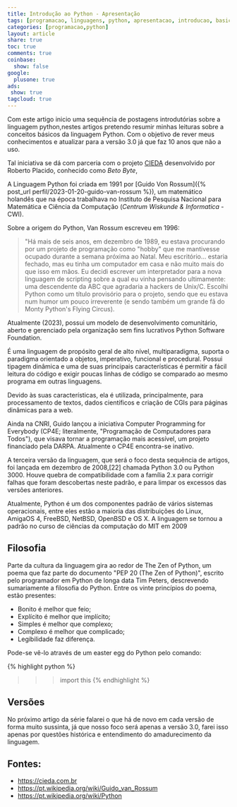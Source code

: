 ```yaml
---
title: Introdução ao Python - Apresentação
tags: [programacao, linguagens, python, apresentacao, introducao, basico]
categories: [programacao,python]
layout: article
share: true
toc: true
comments: true
coinbase:
  show: false
google:
  plusone: true
ads:
 show: true
tagcloud: true
---
```


Com este artigo inicio uma sequẽncia de postagens introdutórias sobre a linguagem python,nestes artigos pretendo resumir minhas leituras sobre a conceitos básicos da linguagem Python. Com o objetivo de rever meus conhecimentos e atualizar para a versão 3.0 já que faz 10 anos que não a uso.

<!--more-->

Tal iniciativa se dá com parceria com o projeto [CIEDA](https://cieda.com.br) desenvolvido por Roberto Placido, conhecido como *Beto Byte*, 

A Linguagem Python foi criada em 1991 por [Guido Von Rossum]({% post_url perfil/2023-01-20-guido-van-rossum %}), um matemático holandês que na época trabalhava no Instituto de Pesquisa Nacional para Matemática e Ciência da Computação (_Centrum Wiskunde & Informatica_ - CWI). 

Sobre a origem do Python, Van Rossum escreveu em 1996:

> "Há mais de seis anos, em dezembro de 1989, eu estava procurando por um projeto de programação como "hobby" que me mantivesse ocupado durante a semana próxima ao Natal. Meu escritório... estaria fechado, mas eu tinha um computador em casa e não muito mais do que isso em mãos. Eu decidi escrever um interpretador para a nova linguagem de scripting sobre a qual eu vinha pensando ultimamente: uma descendente da ABC que agradaria a hackers de Unix/C. Escolhi Python como um título provisório para o projeto, sendo que eu estava num humor um pouco irreverente (e sendo também um grande fã do Monty Python's Flying Circus).

Atualmente (2023), possui um modelo de desenvolvimento comunitário, aberto e gerenciado pela organização sem fins lucrativos Python Software Foundation. 

É uma linguagem de propósito geral de alto nível, multiparadigma, suporta o paradigma orientado a objetos, imperativo, funcional e procedural. Possui tipagem dinâmica e uma de suas principais características é permitir a fácil leitura do código e exigir poucas linhas de código se comparado ao mesmo programa em outras linguagens. 

Devido às suas características, ela é utilizada, principalmente, para processamento de textos, dados científicos e criação de CGIs para páginas dinâmicas para a web.

Ainda na CNRI, Guido lançou a iniciativa Computer Programming for Everybody (CP4E; literalmente, "Programação de Computadores para Todos"), que visava tornar a programação mais acessível, um projeto financiado pela DARPA. Atualmente o CP4E encontra-se inativo.

A terceira versão da linguagem, que será o foco desta sequẽncia de artigos, foi lançada em dezembro de 2008,[22] chamada Python 3.0 ou Python 3000. Houve quebra de compatibilidade com a família 2.x para corrigir falhas que foram descobertas neste padrão, e para limpar os excessos das versões anteriores.

Atualmente, Python é um dos componentes padrão de vários sistemas operacionais, entre eles estão a maioria das distribuições do Linux, AmigaOS 4, FreeBSD, NetBSD, OpenBSD e OS X. A linguagem se tornou a padrão no curso de ciências da computação do MIT em 2009

## Filosofia

Parte da cultura da linguagem gira ao redor de The Zen of Python, um poema que faz parte do documento "PEP 20 (The Zen of Python)", escrito pelo programador em Python de longa data Tim Peters, descrevendo sumariamente a filosofia do Python. Entre os vinte princípios do poema, estão presentes:

* Bonito é melhor que feio;
* Explícito é melhor que implícito;
* Simples é melhor que complexo;
* Complexo é melhor que complicado;
* Legibilidade faz diferença.

Pode-se vê-lo através de um easter egg do Python pelo comando:

{% highlight python %}
>>> import this
{% endhighlight %}

## Versões

No próximo artigo da série falarei o que há de novo em cada versão de forma muito sussinta, já que nosso foco será apenas a versão 3.0, farei isso apenas por questões histórica e entendimento do amadurecimento da linguagem.

## Fontes:

* https://cieda.com.br 
* https://pt.wikipedia.org/wiki/Guido_van_Rossum
* https://pt.wikipedia.org/wiki/Python
